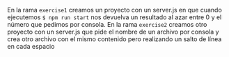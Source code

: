 En la rama `exercise1` creamos un proyecto con un server.js en que cuando ejecutemos `$ npm run start` nos devuelva un resultado al azar entre 0 y el número que pedimos por consola.
 En la rama `exercise2` creamos otro proyecto con un server.js que pide el nombre de un archivo por consola y crea otro archivo con el mismo contenido pero realizando un salto de línea en cada espacio
